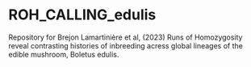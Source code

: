 # ROH_CALLING_edulis
Repository for Brejon Lamartinière et al, (2023) Runs of Homozygosity reveal contrasting histories of inbreeding acress global lineages of the edible mushroom, Boletus edulis.
